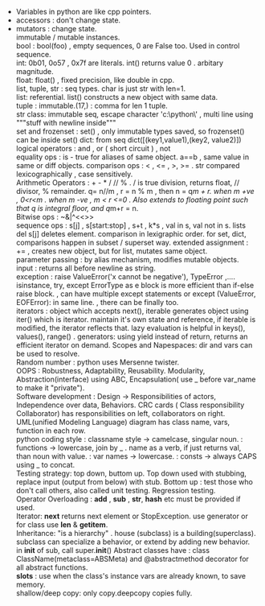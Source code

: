 - Variables in python are like cpp pointers.   
- accessors : don't change state.   
- mutators : change state.  
immutable / mutable instances.  
bool : bool(foo) , empty sequences, 0 are False too. Used in control sequence.  
int: 0b01, 0o57 , 0x7f are literals. int() returns value 0 . arbitary magnitude.  
float: float() , fixed precision, like double in cpp.  
list, tuple, str : seq types. char is just str with len=1.  
list: referential. list() constructs a new object with same data.  
tuple : immutable.(17,) : comma for len 1 tuple.  
str class: immutable seq, escape character 'c:\\python\\'  , multi line using """stuff with newline inside"""  
set and frozenset : set() , only immutable types saved, so frozenset() can be inside set() 
dict: from seq dict([(key1,value1),(key2, value2)])  
logical operators : and , or ( short circuit ) , not  
equality ops : is - true for aliases of same object. a==b , same value in same or diff objects. 
comparison ops : < , <= , >, >= . str compared lexicographically , case sensitively.     
Arithmetic Operators : + - * / // %  . / is true division, returns float, // divisor, % remainder.  q= n//m , r = n % m , then n = q*m + r.  when m +ve , 0<r<m . when m -ve , m < r <=0 . Also extends to floating point such that q is integral floor, and q*m+r = n.  
Bitwise ops : ~&|^<<>>  
sequence ops : s[j] , s[start:stop]  , s+t , k*s , val in s, val not in s. lists del s[j] deletes element. comparison in lexigraphic order. for set, dict, comparisons happen in subset / superset way. 
extended assignment : += , creates new object, but for list, mutates same object.  
parameter passing : by alias mechanism, modifies mutable objects.  
input : returns all before newline as string.  
exception : raise ValueError('x cannot be negative'), TypeError ,.... isinstance, try, except ErrorType as e block is more efficient than if-else raise block.  , can have multiple except statements or except (ValueError, EOFError): in same line.   , there can be finally too.  
iterators : object which accepts next(), iterable generates object using iter() which is iterator. maintain it's own state and reference, if iterable is modified, the iterator reflects that. lazy evaluation is helpful in keys(), values(), range()  .
generators: using yield instead of return, returns an efficient iterator on demand.
Scopes and Napespaces: dir and vars can be used to resolve.  
Random number : python uses Mersenne twister.  
OOPS : Robustness, Adaptability, Reusability. Modularity, Abstraction(interface) using ABC, Encapsulation( use _ before var_name to make it "private").  
Software development : Design -> Responsibilities of actors, Independence over data, Behaviors. CRC cards ( Class responsibility Collaborator) has responsibilities on left, collaborators on right. UML(unified Modeling Language) diagram has class name, vars, function in each row.     
python coding style :   classname style -> camelcase, singular noun. : functions -> lowercase, join by _ . name as a verb, if just returns val, than noun with value. : var names -> lowercase. : consts -> always CAPS using _ to concat.  
Testing strategy: top down, buttom up. Top down used with stubbing, replace input (output from below) with stub. Bottom up : test those who don't call others, also called unit testing. Regression testing.  
Operator Overloading : __add__ , __sub__ , __str__, __hash__ etc must be provided if used.  
Iterator: __next__ returns next element or StopException.  use generator or for class use __len__ & __getitem__.  
Inheritance:  "is a hierarchy" . house (subclass) is a building(superclass). subclass can specialize a behavior, or extend by adding new behavior.  in __init__ of sub, call super.__init__()
Abstract classes have : class ClassName(metaclass=ABSMeta) and @abstractmethod decorator for all abstract functions.  
__slots__ : use when the class's instance vars are already known, to save memory.  
shallow/deep copy: only copy.deepcopy copies fully.  